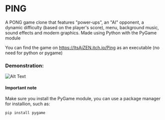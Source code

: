 # PING

A PONG game clone that features "power-ups", an "AI" opponent, a dynamic difficulty (based on the player's score), menu, background music, sound effects and modern graphics.
Made using Python with the PyGame module

You can find the game on https://ItsAiZEN.itch.io/Ping as an executable (no need for python or pygame)

### Demonstration:

![Alt Text](https://media.giphy.com/media/PijgROgNxP8jQPA4zL/giphy.gif)


#### Important note

Make sure you install the PyGame module, you can use a package manager for installion, such as:

```
pip install pygame
```
